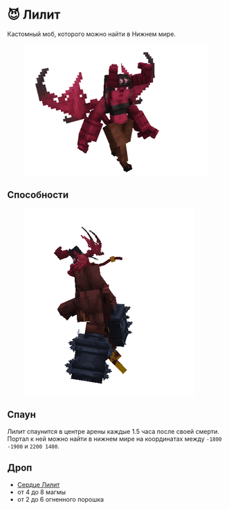 # 😈 Лилит

Кастомный моб, которого можно найти в Нижнем мире.

<figure><img src="../../../.gitbook/assets/succubus.gif" alt=""><figcaption></figcaption></figure>

## Способности

<figure><img src="../../../.gitbook/assets/succubus_golem.gif" alt=""><figcaption></figcaption></figure>

## Спаун

Лилит спаунится в центре арены каждые 1.5 часа после своей смерти. Портал к ней можно найти в нижнем мире на координатах между `-1800 -1900` и `2200 1400`.

## Дроп

* [Сердце Лилит](../../pitomcy/sweet\_heart.md)
* от 4 до 8 магмы
* от 2 до 6 огненного порошка

